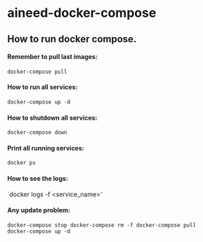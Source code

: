 # aineed-docker-compose

## How to run docker compose.
#### Remember to pull last images:
`docker-compose pull`
#### How to run all services:
`docker-compose up -d`
#### How to shutdown all services:
`docker-compose down`
#### Print all running services:
`docker ps`
#### How to see the logs:
`docker logs -f <service_name>'

#### Any update problem:
`
docker-compose stop
docker-compose rm -f
docker-compose pull   
docker-compose up -d
`
